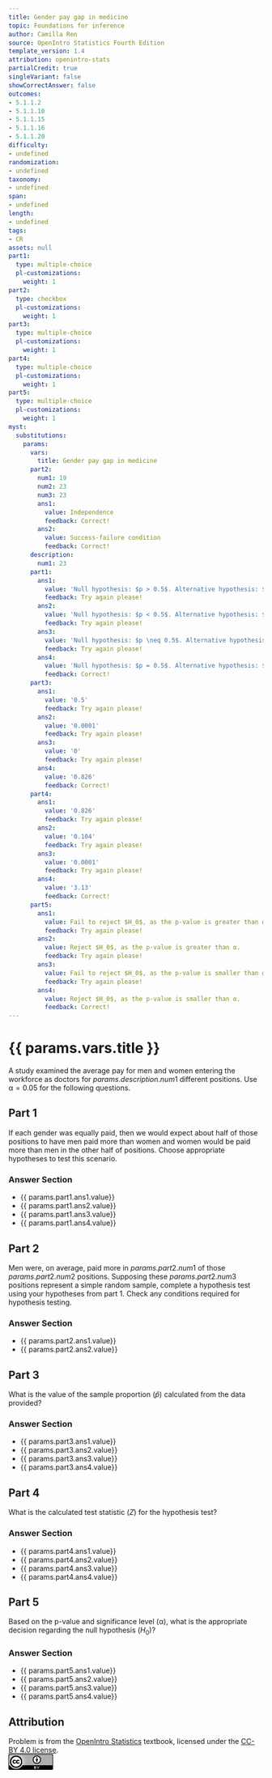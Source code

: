 ```yaml
---
title: Gender pay gap in medicine
topic: Foundations for inference
author: Camilla Ren
source: OpenIntro Statistics Fourth Edition
template_version: 1.4
attribution: openintro-stats
partialCredit: true
singleVariant: false
showCorrectAnswer: false
outcomes:
- 5.1.1.2
- 5.1.1.10
- 5.1.1.15
- 5.1.1.16
- 5.1.1.20
difficulty:
- undefined
randomization:
- undefined
taxonomy:
- undefined
span:
- undefined
length:
- undefined
tags:
- CR
assets: null
part1:
  type: multiple-choice
  pl-customizations:
    weight: 1
part2:
  type: checkbox
  pl-customizations:
    weight: 1
part3:
  type: multiple-choice
  pl-customizations:
    weight: 1
part4:
  type: multiple-choice
  pl-customizations:
    weight: 1
part5:
  type: multiple-choice
  pl-customizations:
    weight: 1
myst:
  substitutions:
    params:
      vars:
        title: Gender pay gap in medicine
      part2:
        num1: 19
        num2: 23
        num3: 23
        ans1:
          value: Independence
          feedback: Correct!
        ans2:
          value: Success-failure condition
          feedback: Correct!
      description:
        num1: 23
      part1:
        ans1:
          value: 'Null hypothesis: $p > 0.5$. Alternative hypothesis: $p < 0.5$.'
          feedback: Try again please!
        ans2:
          value: 'Null hypothesis: $p < 0.5$. Alternative hypothesis: $p > 0.5$.'
          feedback: Try again please!
        ans3:
          value: 'Null hypothesis: $p \neq 0.5$. Alternative hypothesis: $p = 0.5$.'
          feedback: Try again please!
        ans4:
          value: 'Null hypothesis: $p = 0.5$. Alternative hypothesis: $p \neq 0.5$.'
          feedback: Correct!
      part3:
        ans1:
          value: '0.5'
          feedback: Try again please!
        ans2:
          value: '0.0001'
          feedback: Try again please!
        ans3:
          value: '0'
          feedback: Try again please!
        ans4:
          value: '0.826'
          feedback: Correct!
      part4:
        ans1:
          value: '0.826'
          feedback: Try again please!
        ans2:
          value: '0.104'
          feedback: Try again please!
        ans3:
          value: '0.0001'
          feedback: Try again please!
        ans4:
          value: '3.13'
          feedback: Correct!
      part5:
        ans1:
          value: Fail to reject $H_0$, as the p-value is greater than α.
          feedback: Try again please!
        ans2:
          value: Reject $H_0$, as the p-value is greater than α.
          feedback: Try again please!
        ans3:
          value: Fail to reject $H_0$, as the p-value is smaller than α.
          feedback: Try again please!
        ans4:
          value: Reject $H_0$, as the p-value is smaller than α.
          feedback: Correct!
---
```

# {{ params.vars.title }}
A study examined the average pay for men and women entering the workforce as doctors for ${{ params.description.num1 }}$ different positions. Use α$=0.05$ for the following questions.

## Part 1

If each gender was equally paid, then we would expect about half of those positions to have men paid more than women and women would be paid more than men in the other half of positions. Choose appropriate hypotheses to test this scenario.

### Answer Section

- {{ params.part1.ans1.value}}
- {{ params.part1.ans2.value}}
- {{ params.part1.ans3.value}}
- {{ params.part1.ans4.value}}

## Part 2

Men were, on average, paid more in ${{ params.part2.num1 }}$ of those ${{ params.part2.num2 }}$ positions. Supposing these ${{ params.part2.num3 }}$ positions represent a simple random sample, complete a hypothesis test using your hypotheses from part 1. Check any conditions required for hypothesis testing.

### Answer Section

- {{ params.part2.ans1.value}}
- {{ params.part2.ans2.value}}

## Part 3

What is the value of the sample proportion ($\hat{p}$) calculated from the data provided?

### Answer Section

- {{ params.part3.ans1.value}}
- {{ params.part3.ans2.value}}
- {{ params.part3.ans3.value}}
- {{ params.part3.ans4.value}}

## Part 4

What is the calculated test statistic ($Z$) for the hypothesis test?

### Answer Section

- {{ params.part4.ans1.value}}
- {{ params.part4.ans2.value}}
- {{ params.part4.ans3.value}}
- {{ params.part4.ans4.value}}

## Part 5

Based on the p-value and significance level (α), what is the appropriate decision regarding the null hypothesis ($H_0$)?

### Answer Section

- {{ params.part5.ans1.value}}
- {{ params.part5.ans2.value}}
- {{ params.part5.ans3.value}}
- {{ params.part5.ans4.value}}

## Attribution

Problem is from the [OpenIntro Statistics](https://openintro.org/book/os/) textbook, licensed under the [CC-BY 4.0 license](https://creativecommons.org/licenses/by/4.0/).<br>![Image representing the Creative Commons 4.0 BY license.](https://raw.githubusercontent.com/firasm/bits/master/by.png)